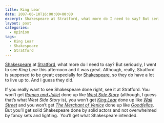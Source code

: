 ```yaml
---
title: King Lear
date: 2007-06-10T16:00:00+00:00
excerpt: Shakespeare at Stratford, what more do I need to say? But seriously, I went to see King Lear this afternoon and it was
layout: post
categories:
  - Opinion
tags:
  - King Lear
  - Shakespeare
  - Stratford
---
```

[Shakespeare](http://en.wikipedia.org/wiki/William_Shakespeare) at [Stratford](http://www.stratfordfestival.ca/), what more do I need to say? But seriously, I went to see _King Lear_ this afternoon and it was great. Although, really, Stratford is supposed to be great; especially for [Shakespeare](http://shakespeare.wikia.com/wiki/Main_Page), so they do have a lot to live up to. And I guess they did.

If you really want to see Shakespeare done right, see it at Stratford. You won&#8217;t get _[Romeo and Juliet](http://en.wikipedia.org/wiki/Romeo_and_Juliet)_ done up like _[West Side Story](http://en.wikipedia.org/wiki/West_Side_Story)_ (although, I guess that&#8217;s what _West Side Story_ is), you won&#8217;t get _[King Lear](http://en.wikipedia.org/wiki/King_Lear)_ done up like _[Wall Street](http://en.wikipedia.org/wiki/Wall_Street_(1987_film))_ and you won&#8217;t get _[The Merchant of Venice](http://en.wikipedia.org/wiki/The_Merchant_of_Venice)_ done up like _[Goodfellas](http://en.wikipedia.org/wiki/Goodfellas)_. But you&#8217;ll get solid Shakespeare done by solid actors and not overwhelmed by fancy sets and lighting.  You&#8217;ll get what Shakespeare intended.